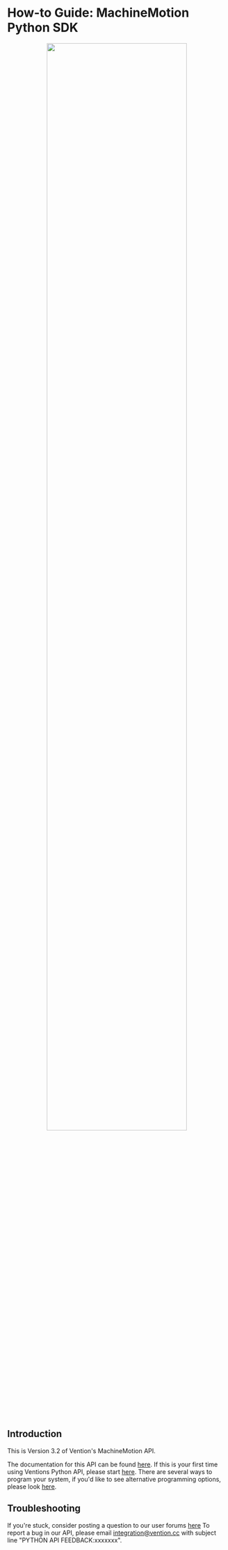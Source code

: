 ﻿# How-to Guide: MachineMotion Python SDK

<div style="text-align: center;"><img src="https://s3.amazonaws.com/ventioncms/vention_images/images/000/001/021/large/cover_python_guide.png?1550698357" width="80%" /></div>

<p>&nbsp;</p>

## Introduction

This is Version 3.2 of Vention's MachineMotion API. 

The documentation for this API can be found [here](https://vention.io/resources/guides/python-api-reference-v3-0-62).
If this is your first time using Ventions Python API, please start [here](https://vention.io/resources/guides/programming-manual-python-55).
There are several ways to program your system, if you'd like to see alternative programming options, please look [here](https://vention.io/resources/guides/programming-options-162).

## Troubleshooting
If you're stuck, consider posting a question to our user forums [here](https://community.vention.io/categories/machinemotion)
To report a bug in our API, please email integration@vention.cc with subject line "PYTHON API FEEDBACK:xxxxxxx". 
